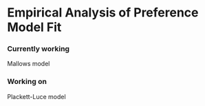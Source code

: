 # Empirical Analysis of Preference Model Fit

### Currently working
Mallows model 

### Working on
Plackett-Luce model
